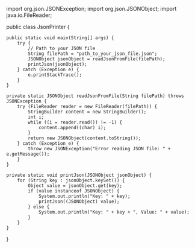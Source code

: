 import org.json.JSONException;
import org.json.JSONObject;
import java.io.FileReader;

public class JsonPrinter {

    public static void main(String[] args) {
        try {
            // Path to your JSON file
            String filePath = "path_to_your_json_file.json";
            JSONObject jsonObject = readJsonFromFile(filePath);
            printJson(jsonObject);
        } catch (Exception e) {
            e.printStackTrace();
        }
    }

    private static JSONObject readJsonFromFile(String filePath) throws JSONException {
        try (FileReader reader = new FileReader(filePath)) {
            StringBuilder content = new StringBuilder();
            int i;
            while ((i = reader.read()) != -1) {
                content.append((char) i);
            }
            return new JSONObject(content.toString());
        } catch (Exception e) {
            throw new JSONException("Error reading JSON file: " + e.getMessage());
        }
    }

    private static void printJson(JSONObject jsonObject) {
        for (String key : jsonObject.keySet()) {
            Object value = jsonObject.get(key);
            if (value instanceof JSONObject) {
                System.out.println("Key: " + key);
                printJson((JSONObject) value);
            } else {
                System.out.println("Key: " + key + ", Value: " + value);
            }
        }
    }
}
